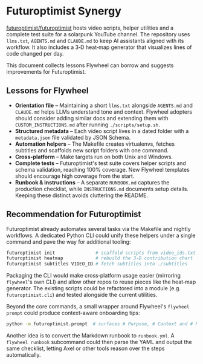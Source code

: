 # Futuroptimist Synergy

[futuroptimist/futuroptimist](https://github.com/futuroptimist/futuroptimist) hosts video scripts, helper utilities and a complete test suite for a solarpunk YouTube channel. The repository uses `llms.txt`, `AGENTS.md` and `CLAUDE.md` to keep AI assistants aligned with its workflow. It also includes a 3‑D heat‑map generator that visualizes lines of code changed per day.

This document collects lessons Flywheel can borrow and suggests improvements for Futuroptimist.

## Lessons for Flywheel

- **Orientation file** – Maintaining a short `llms.txt` alongside `AGENTS.md` and `CLAUDE.md` helps LLMs understand tone and context. Flywheel adopters should consider adding similar docs and extending them with `CUSTOM_INSTRUCTIONS.md` after running `./scripts/setup.sh`.
- **Structured metadata** – Each video script lives in a dated folder with a `metadata.json` file validated by JSON Schema.
- **Automation helpers** – The Makefile creates virtualenvs, fetches subtitles and scaffolds new script folders with one command.
- **Cross-platform** – Make targets run on both Unix and Windows.
- **Complete tests** – Futuroptimist's test suite covers helper scripts and schema validation, reaching 100% coverage. New Flywheel templates should encourage high coverage from the start.
- **Runbook & instructions** – A separate `RUNBOOK.md` captures the production checklist, while `INSTRUCTIONS.md` documents setup details. Keeping these distinct avoids cluttering the README.

## Recommendation for Futuroptimist

Futuroptimist already automates several tasks via the Makefile and nightly workflows. A dedicated Python CLI could unify these helpers under a single command and pave the way for additional tooling:

```bash
futuroptimist init               # scaffold scripts from video_ids.txt
futuroptimist heatmap            # rebuild the 3-D contribution chart
futuroptimist subtitles VIDEO_ID # fetch subtitles into ./subtitles
```

Packaging the CLI would make cross‑platform usage easier (mirroring `flywheel`'s own CLI) and allow other repos to reuse pieces like the heat‑map generator. The existing scripts could be refactored into a module (e.g. `futuroptimist.cli`) and tested alongside the current utilities.

Beyond the core commands, a small wrapper around Flywheel's `flywheel prompt` could produce context-aware onboarding tips:

```bash
python -m futuroptimist.prompt  # surfaces # Purpose, # Context and # Request sections
```

Another idea is to convert the Markdown runbook to `runbook.yml`. A `flywheel runbook` subcommand could then parse the YAML and output the same checklist, letting Axel or other tools reason over the steps automatically.
